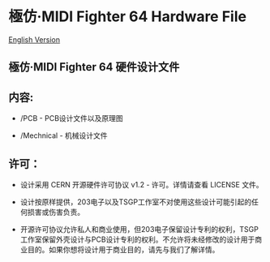 # 極仿·MIDI Fighter 64 Hardware File
[English Version](readme.md)

##  極仿·MIDI Fighter 64  硬件设计文件

## 内容:
* /PCB - PCB设计文件以及原理图

* /Mechnical - 机械设计文件




## 许可：
* 设计采用 CERN 开源硬件许可协议 v1.2 - 许可。详情请查看 LICENSE 文件。

* 设计按原样提供，203电子以及TSGP工作室不对使用这些设计可能引起的任何损害或伤害负责。

* 开源许可协议允许私人和商业使用，但203电子保留设计专利的权利，TSGP工作室保留外壳设计与PCB设计专利的权利。不允许将未经修改的设计用于商业目的。如果你想将设计用于商业目的，请先与我们了解详情。
